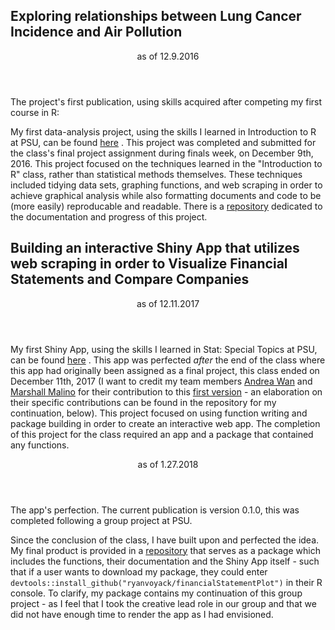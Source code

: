 ## Exploring relationships between Lung Cancer Incidence and Air Pollution

<Header>
    as of 12.9.2016
</header>


The project's first publication, using skills acquired after competing my first course in R: 


My first data-analysis project, using the skills I learned in Introduction to R at PSU, can be found [here](http://rpubs.com/ryanvoyack/305351) . This project was completed and submitted for the class's final project assignment during finals week, on December 9th, 2016. This project focused on the techniques learned in the "Introduction to R" class, rather than statistical methods themselves. These techniques included tidying data sets, graphing functions, and web scraping in order to achieve graphical analysis while also formatting documents and code to be (more easily) reproducable and readable. There is a [repository](https://github.com/ryanvoyack/Data-Analysis-Ryan-Voyack) dedicated to the documentation and progress of this project.


## Building an interactive Shiny App that utilizes web scraping in order to Visualize Financial Statements and Compare Companies 

<Header>
    as of 12.11.2017
</header>

My first Shiny App, using the skills I learned in Stat: Special Topics at PSU, can be found [here]() . This app was perfected *after* the end of the class where this app had originally been assigned as a final project, this class ended on December 11th, 2017 (I want to credit my team members [Andrea Wan](https://github.com/andywwwww) and [Marshall Malino](https://github.com/spearman666) for their contribution to this [first version](https://github.com/andywwwww/group3_project) - an elaboration on their specific contributions can be found in the repository for my continuation, below). This project focused on using function writing and package building in order to create an interactive web app. The completion of this project for the class required an app and a package that contained any functions.

<Header>
    as of 1.27.2018
</header>

The app's perfection. The current publication is version 0.1.0, this was completed following a group project at PSU.

Since the conclusion of the class, I have built upon and perfected the idea. My final product is provided in a [repository](https://github.com/ryanvoyack/financialStatementPlot) that serves as a package which includes the functions, their documentation and the Shiny App itself - such that if a user wants to download my package, they could enter 
```devtools::install_github("ryanvoyack/financialStatementPlot")``` in their R console. To clarify, my package contains my continuation of this group project - as I feel that I took the creative lead role in our group and that we did not have enough time to render the app as I had envisioned.


